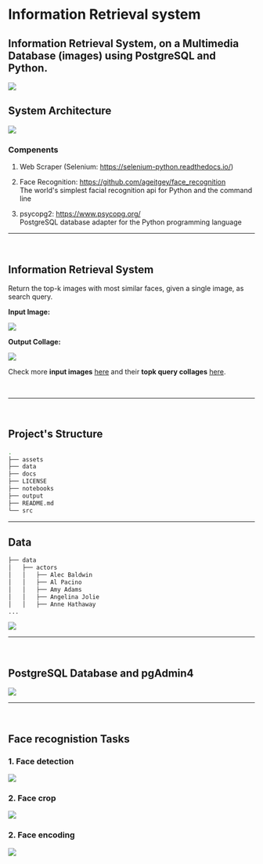 # Information Retrieval system

## Information Retrieval System, on a Multimedia Database (images) using PostgreSQL and Python.

<img src="assets/python_postgresql.gif">

## System Architecture

<img src="assets/System’s Architecture diagram.png">

### Compenents

1. Web Scraper (Selenium: <https://selenium-python.readthedocs.io/>)

2. Face Recognition: <https://github.com/ageitgey/face_recognition>  
    The world's simplest facial recognition api for Python and the command line

3. psycopg2: <https://www.psycopg.org/>  
    PostgreSQL database adapter for the Python programming language

---
<br>

## Information Retrieval System

Return the top-k images with most similar faces, given a single image, as search query.

**Input Image:**

<img src="data/query_images/jennifer_aniston.jpeg">

**Output Collage:**

<img src="data/collages/jennifer_aniston_collage_top6.png">

Check more **input images** [here](data/query_images/) and their **topk query collages** [here](data/collages/).

<br>

---

<br>

## Project's Structure

```bash
.
├── assets
├── data
├── docs
├── LICENSE
├── notebooks
├── output
├── README.md
└── src
```

---

## Data 

```bash
├── data
│   ├── actors
│   │   ├── Alec Baldwin
│   │   ├── Al Pacino
│   │   ├── Amy Adams
│   │   ├── Angelina Jolie
│   │   ├── Anne Hathaway
...
```

<img src="output/images1.png">

---
<br>

## PostgreSQL Database and pgAdmin4

<img src="output/sql-queries-pgAdmin4-screenshots/pgAdmin4.png">

---
<br>

## Face recognistion Tasks

### 1. Face detection

<img src="assets/face_detection.png">

### 2. Face crop

<img src="assets/face_crop.png">

### 2. Face encoding

<img src="assets/face_recognition_ebmeddings.png">
